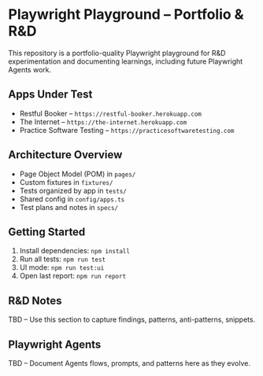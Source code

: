 # Playwright Playground – Portfolio & R&D
This repository is a portfolio-quality Playwright playground for R&D experimentation and documenting learnings, including future Playwright Agents work.

## Apps Under Test
- Restful Booker – `https://restful-booker.herokuapp.com`
- The Internet – `https://the-internet.herokuapp.com`
- Practice Software Testing – `https://practicesoftwaretesting.com`

## Architecture Overview
- Page Object Model (POM) in `pages/`
- Custom fixtures in `fixtures/`
- Tests organized by app in `tests/`
- Shared config in `config/apps.ts`
- Test plans and notes in `specs/`

## Getting Started
1. Install dependencies: `npm install`
2. Run all tests: `npm run test`
3. UI mode: `npm run test:ui`
4. Open last report: `npm run report`

## R&D Notes
TBD – Use this section to capture findings, patterns, anti-patterns, snippets.

## Playwright Agents
TBD – Document Agents flows, prompts, and patterns here as they evolve.
